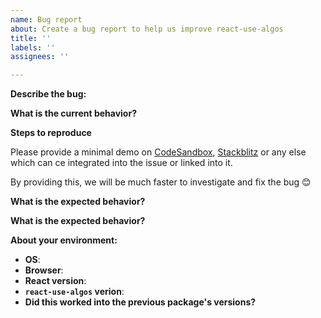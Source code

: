 ```yaml
---
name: Bug report
about: Create a bug report to help us improve react-use-algos
title: ''
labels: ''
assignees: ''

---
```


**Describe the bug:**

**What is the current behavior?**

**Steps to reproduce**

Please provide a minimal demo on [CodeSandbox](https://codesandbox.io/), [Stackblitz](https://stackblitz.com/) or any else which can ce integrated into the issue or linked into it.

By providing this, we will be much faster to investigate and fix the bug 😊

**What is the expected behavior?**

**What is the expected behavior?**

**About your environment:**
* __OS__:
* __Browser__:
* __React version__:
* __`react-use-algos` verion__:
* __Did this worked into the previous package's versions?__